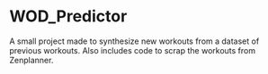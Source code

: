 # WOD_Predictor
A small project made to synthesize new workouts from a dataset of previous workouts. Also includes code to scrap the workouts from Zenplanner.
